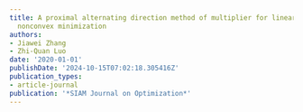 ```yaml
---
title: A proximal alternating direction method of multiplier for linearly constrained
  nonconvex minimization
authors:
- Jiawei Zhang
- Zhi-Quan Luo
date: '2020-01-01'
publishDate: '2024-10-15T07:02:18.305416Z'
publication_types:
- article-journal
publication: '*SIAM Journal on Optimization*'
---
```

